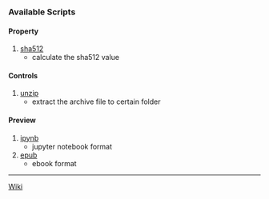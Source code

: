 
### Available Scripts

#### Property
1. [sha512](http://1218.io/seer/sha512.zip)
   - calculate the sha512 value

#### Controls
1. [unzip](http://1218.io/seer/unzip.zip)
    - extract the archive file to certain folder

#### Preview
1. [ipynb](http://1218.io/seer/ipynb.zip)
   - jupyter notebook format
2. [epub](http://1218.io/seer/epub.zip)
   - ebook format






---

[Wiki](https://github.com/ccseer/Seer/wiki/7.-Scripts)
